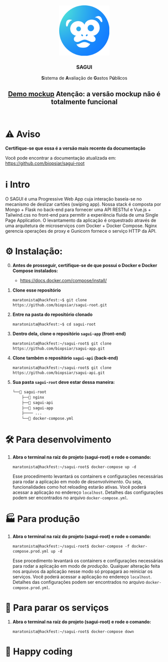 <br />
<p align="center">
  <a href="https://github.com/biopsiar/sagui-root">
    <img src="https://raw.githubusercontent.com/biopsiar/biopsiar.github.io/master/img/icons/android-chrome-192x192.png" alt="Logo" width="160">
  </a>
    <br />
    <h3 align="center">
        <strong>SAGUI</strong>
    </h3>
  <p align="center">
    <strong>S</strong>istema de <strong>A</strong>valiação de <strong>G</strong>astos P<strong>ú</strong>bl<strong>i</strong>cos
    <br />
    <h2 align="center">
        <a href="https://biopsiar.github.io/"> Demo <strong>mockup</strong></a>
        Atenção: a versão mockup não é totalmente funcional
    </h2>
    <br />
  </p>
</p>

# ⚠ Aviso
**Certifique-se que essa é a versão mais recente da documentação**  
  
Você pode encontrar a documentação atualizada em: https://github.com/biopsiar/sagui-root

# ℹ Intro
O SAGUI é uma Progressive Web App cuja interação baseia-se no mecanismo de deslizar cartões (swiping app). Nossa stack é composta por Mongo + Flask no back-end para fornecer uma API RESTful e Vue.js + Tailwind.css no front-end para permitir a experiência fluida de uma Single Page Application. O levantamento da aplicação é orquestrado através de uma arquitetura de microserviços com Docker + Docker Compose. Nginx gerencia operações de proxy e Gunicorn fornece o serviço HTTP da API.

# ⚙ Instalação:
0. **Antes de prosseguir, certifique-se de que possui o Docker e Docker Compose instalados:**

    * https://docs.docker.com/compose/install/

1. **Clone esse repositório**
    ```
    maratonista@hackfest:~$ git clone https://github.com/biopsiar/sagui-root.git
    ```

2. **Entre na pasta do repositório clonado**
    ```
    maratonista@hackfest:~$ cd sagui-root
    ```

3. **Dentro dela, clone o repositório `sagui-app` (front-end)**
    ```
    maratonista@hackfest:~/sagui-root$ git clone https://github.com/biopsiar/sagui-app.git
    ```

4. **Clone também o repositório `sagui-api` (back-end)**
    ```
    maratonista@hackfest:~/sagui-root$ git clone https://github.com/biopsiar/sagui-api.git
    ```

5. **Sua pasta `sagui-root` deve estar dessa maneira:**
    ```bash
    └──📁 sagui-root
        ├──📁 nginx
        ├──📁 sagui-api
        ├──📁 sagui-app
        ├──── ...
        └──📄 docker-compose.yml
    ```

# 🛠 Para desenvolvimento

1. **Abra o terminal na raiz do projeto (sagui-root) e rode o comando:**
    ```
    maratonista@hackfest:~/sagui-root$ docker-compose up -d
    ```
    Esse procedimento levantará os containers e configurações necessárias para rodar a aplicação em modo de *desenvolvimento*. Ou seja, funcionalidades como hot reloading estarão ativas. Você poderá acessar a aplicação no endereço `localhost`. Detalhes das configurações podem ser encontrados no arquivo `docker-compose.yml`.


# 🏭 Para produção

1. **Abra o terminal na raiz do projeto (sagui-root) e rode o comando:**
    ```
    maratonista@hackfest:~/sagui-root$ docker-compose -f docker-compose.prod.yml up -d
    ```
    Esse procedimento levantará os containers e configurações necessárias para rodar a aplicação em modo de *produção*. Qualquer alteração feita nos arquivos da aplicação nesse modo só propagará ao reiniciar os serviços. Você poderá acessar a aplicação no endereço `localhost`. Detalhes das configurações podem ser encontrados no arquivo `docker-compose.prod.yml`.
  

# 🛑 Para parar os serviços

1. **Abra o terminal na raíz do projeto (sagui-root) e rode o comando:**
    ```
    maratonista@hackfest:~/sagui-root$ docker-compose down
    ```

# :tada: **Happy coding**